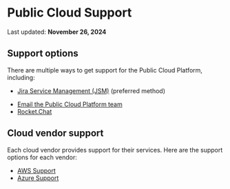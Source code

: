 # Public Cloud Support

Last updated: **November 26, 2024**

## Support options

There are multiple ways to get support for the Public Cloud Platform, including:

- [Jira Service Management (JSM)](https://citz-do.atlassian.net/servicedesk/customer/portal/3) (preferred method)
<!-- TODO: Do we want to remove the direct email as an option? -->
- [Email the Public Cloud Platform team](mailto:cloud.pathfinder@gov.bc.ca)
- [Rocket.Chat](https://chat.developer.gov.bc.ca/)

## Cloud vendor support

Each cloud vendor provides support for their services. Here are the support options for each vendor:

- [AWS Support](../aws/support/enterprise-support.md)
- [Azure Support](../azure/support/enterprise-support.md)
